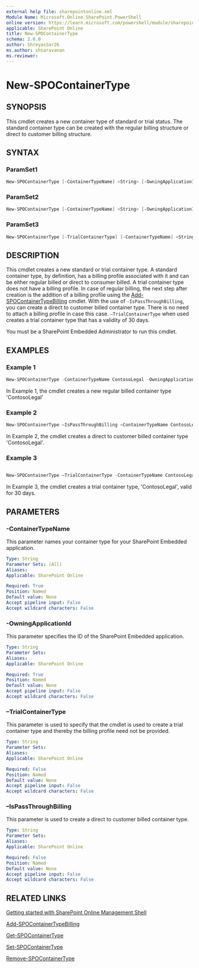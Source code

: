 ```yaml
---
external help file: sharepointonline.xml
Module Name: Microsoft.Online.SharePoint.PowerShell
online version: https://learn.microsoft.com/powershell/module/sharepoint-online/new-spocontainertype
applicable: SharePoint Online
title: New-SPOContainerType
schema: 2.0.0
author: ShreyasSar26
ms.author: shsaravanan
ms.reviewer:
---
```


# New-SPOContainerType

## SYNOPSIS

This cmdlet creates a new container type of standard or trial status. The standard container type can be created with the regular billing structure or direct to customer billing structure.

## SYNTAX

### ParamSet1

```powershell
New-SPOContainerType [-ContainerTypeName] <String> [-OwningApplicationId] <String> [-ApplicationRedirectUrl] <String> [<CommonParameters>]
```

### ParamSet2

```powershell
New-SPOContainerType [-ContainerTypeName] <String> [-OwningApplicationId] <String> [-ApplicationRedirectUrl] <String> [-IsPassThroughBilling] [<CommonParameters>]
```

### ParamSet3
```powershell
New-SPOContainerType [–TrialContainerType] [-ContainerTypeName] <String> [-OwningApplicationId] <String> [-ApplicationRedirectUrl] <String> [<CommonParameters>]
```

## DESCRIPTION

This cmdlet creates a new standard or trial container type. A standard container type, by definition, has a billing profile associated with it and can be either regular billed or direct to consumer billed. A trial container type does not have a billing profile. In case of regular billing, the next step after creation is the addition of a billing profile using the [Add-SPOContainerTypeBilling](./Add-SPOContainerTypeBilling.md) cmdlet. With the use of `-IsPassThroughBilling`, you can create a direct to customer billed container type. There is no need to attach a billing profile in case this case. `–TrialContainerType` when used creates a trial container type that has a validity of 30 days. 

You must be a SharePoint Embedded Administrator to run this cmdlet.


## EXAMPLES

### Example 1

```powershell
New-SPOContainerType -ContainerTypeName ContosoLegal -OwningApplicationId a735e4af  
```
In Example 1, the cmdlet creates a new regular billed container type 'ContosoLegal'

### Example 2  
```powershell
New-SPOContainerType –IsPassThroughBilling –ContainerTypeName ContosoLegal -OwningApplicationId a735e4af
```

In Example 2, the cmdlet creates a direct to customer billed container type 'ContosoLegal'. 

### Example 3   

```powershell 

New-SPOContainerType –TrialContainerType -ContainerTypeName ContosoLegal -OwningApplicationId a735e4af

``` 

In Example 3, the cmdlet creates a trial container type, 'ContosoLegal', valid for 30 days. 

## PARAMETERS

### -ContainerTypeName

This parameter names your container type for your SharePoint Embedded application.

```yaml
Type: String
Parameter Sets: (All)
Aliases:
Applicable: SharePoint Online

Required: True
Position: Named
Default value: None
Accept pipeline input: False
Accept wildcard characters: False
```

### -OwningApplicationId

This parameter specifies the ID of the SharePoint Embedded application.  

```yaml
Type: String
Parameter Sets: 
Aliases:
Applicable: SharePoint Online

Required: True
Position: Named
Default value: None
Accept pipeline input: False
Accept wildcard characters: False
```


###  –TrialContainerType
This parameter is used to specify that the cmdlet is used to create a trial container type and thereby the billing profile need not be provided.

```yaml
Type: String
Parameter Sets:
Aliases:
Applicable: SharePoint Online

Required: False
Position: Named
Default value: None
Accept pipeline input: False
Accept wildcard characters: False
```

###  –IsPassThroughBilling
This parameter is used to create a direct to customer billed container type.

```yaml
Type: String
Parameter Sets:
Aliases:
Applicable: SharePoint Online

Required: False
Position: Named
Default value: None
Accept pipeline input: False
Accept wildcard characters: False
```


## RELATED LINKS

[Getting started with SharePoint Online Management Shell](/powershell/sharepoint/sharepoint-online/connect-sharepoint-online)

[Add-SPOContainerTypeBilling](./Add-SPOContainerTypeBilling.md)

[Get-SPOContainerType](./Get-SPOContainerType.md)

[Set-SPOContainerType](./Set-SPOContainerType.md)

[Remove-SPOContainerType](./Remove-SPOContainerType.md)
